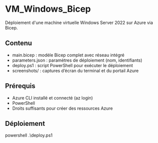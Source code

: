 # VM_Windows_Bicep

Déploiement d'une machine virtuelle Windows Server 2022 sur Azure via Bicep.

## Contenu

- main.bicep : modèle Bicep complet avec réseau intégré
- parameters.json : paramètres de déploiement (nom, identifiants)
- deploy.ps1 : script PowerShell pour exécuter le déploiement
- screenshots/ : captures d’écran du terminal et du portail Azure

## Prérequis

- Azure CLI installé et connecté (az login)
- PowerShell
- Droits suffisants pour créer des ressources Azure

## Déploiement

 powershell
.\deploy.ps1
